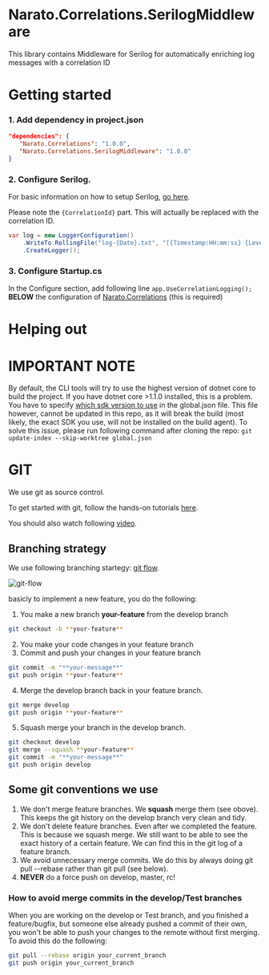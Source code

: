 # Narato.Correlations.SerilogMiddleware
This library contains Middleware for Serilog for automatically enriching log messages with a correlation ID

Getting started
==========
### 1. Add dependency in project.json

```json
"dependencies": {
   "Narato.Correlations": "1.0.0",
   "Narato.Correlations.SerilogMiddleware": "1.0.0" 
}
```

### 2. Configure Serilog.
For basic information on how to setup Serilog, [go here](https://github.com/serilog/serilog).

Please note the `{CorrelationId}` part. This will actually be replaced with the correlation ID.
```C#
var log = new LoggerConfiguration()
    .WriteTo.RollingFile("log-{Date}.txt", "[{Timestamp:HH:mm:ss} {Level} {CorrelationId}] {Message}{NewLine}{Exception}")
    .CreateLogger();
```

### 3. Configure Startup.cs
In the Configure section, add following line
`app.UseCorrelationLogging();`
**BELOW** the configuration of [Narato.Correlations](https://github.com/Narato/Narato.Correlations) (this is required)

# Helping out

IMPORTANT NOTE
===
By default, the CLI tools will try to use the highest version of dotnet core to build the project.
If you have dotnet core >1.1.0 installed, this is a problem. You have to specify [which sdk version to use](https://docs.microsoft.com/en-us/dotnet/articles/core/tools/global-json) in the global.json file. This file however, cannot be updated in this repo, as it will break the build (most likely, the exact SDK you use, will not be installed on the build agent).
To solve this issue, please run following command after cloning the repo: `git update-index --skip-worktree global.json`

GIT
===
We use git as source control.

To get started with git, follow the hands-on tutorials [here](https://try.github.io).

You should also watch following [video](https://www.youtube.com/watch?v=1ffBJ4sVUb4).

Branching strategy
---
We use following branching startegy: [git flow](http://nvie.com/posts/a-successful-git-branching-model/).

![git-flow](http://nvie.com/img/git-model@2x.png)

basicly to implement a new feature, you do the following:

1. You make a new branch **your-feature** from the develop branch 
```bash
git checkout -b **your-feature**
```
2. You make your code changes in your feature branch
3. Commit and push your changes in your feature branch 
```bash
git commit -m "**your-message**"
git push origin **your-feature**
```
4. Merge the develop branch back in your feature branch. 
```bash
git merge develop
git push origin **your-feature**
```
5. Squash merge your branch in the develop branch. 
```bash
git checkout develop
git merge --squash **your-feature**
git commit -m "**your-message**"
git push origin develop
```

Some git conventions we use
---------------------------
1. We don't merge feature branches. We **squash** merge them (see obove). This keeps the git history on the develop branch very clean and tidy.
2. We don't delete feature branches. Even after we completed the feature. This is because we squash merge. We still want to be able to see the exact history of a certain feature. We can find this in the git log of a feature branch.
3. We avoid unnecessary merge commits. We do this by always doing git pull --rebase rather than git pull (see below).
4. **NEVER** do a force push on develop, master, rc!

### How to avoid merge commits in the develop/Test branches
When you are working on the develop or Test branch, and you finished a feature/bugfix,
but someone else already pushed a commit of their own, you won't be able to push
your changes to the remote without first merging. To avoid this do the following:
```bash
git pull --rebase origin your_current_branch
git push origin your_current_branch
```